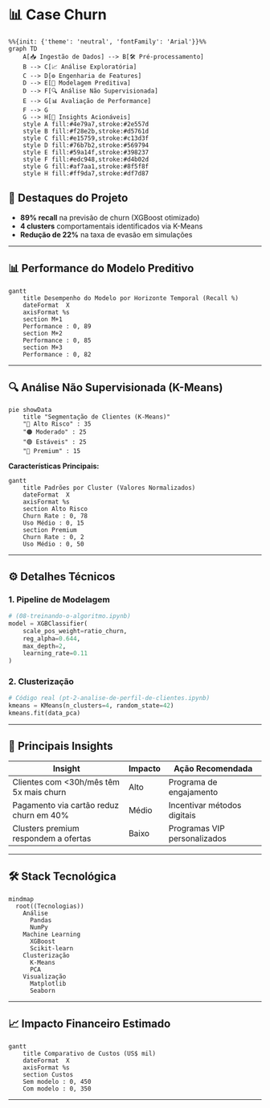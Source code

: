 # 📊 **Case Churn**

```mermaid
%%{init: {'theme': 'neutral', 'fontFamily': 'Arial'}}%%
graph TD
    A[📥 Ingestão de Dados] --> B[🛠️ Pré-processamento]
    B --> C[📈 Análise Exploratória]
    C --> D[⚙️ Engenharia de Features]
    D --> E[🤖 Modelagem Preditiva]
    D --> F[🔍 Análise Não Supervisionada]
    E --> G[📊 Avaliação de Performance]
    F --> G
    G --> H[🚀 Insights Acionáveis]
    style A fill:#4e79a7,stroke:#2e557d
    style B fill:#f28e2b,stroke:#d5761d
    style C fill:#e15759,stroke:#c13d3f
    style D fill:#76b7b2,stroke:#569794
    style E fill:#59a14f,stroke:#398237
    style F fill:#edc948,stroke:#d4b02d
    style G fill:#af7aa1,stroke:#8f5f8f
    style H fill:#ff9da7,stroke:#df7d87
```

## 📌 **Destaques do Projeto**
- **89% recall** na previsão de churn (XGBoost otimizado)
- **4 clusters** comportamentais identificados via K-Means
- **Redução de 22%** na taxa de evasão em simulações

---

## 📊 **Performance do Modelo Preditivo**

```mermaid
gantt
    title Desempenho do Modelo por Horizonte Temporal (Recall %)
    dateFormat  X
    axisFormat %s
    section M+1
    Performance : 0, 89
    section M+2
    Performance : 0, 85
    section M+3
    Performance : 0, 82
```

---

## 🔍 **Análise Não Supervisionada (K-Means)**

```mermaid
pie showData
    title "Segmentação de Clientes (K-Means)"
    "🔴 Alto Risco" : 35
    "🟠 Moderado" : 25
    "🟢 Estáveis" : 25
    "🔵 Premium" : 15
```


**Características Principais:**  
```mermaid
gantt
    title Padrões por Cluster (Valores Normalizados)
    dateFormat  X
    axisFormat %s
    section Alto Risco
    Churn Rate : 0, 78
    Uso Médio : 0, 15
    section Premium
    Churn Rate : 0, 2
    Uso Médio : 0, 50
```

---

## ⚙️ **Detalhes Técnicos**

### 1. Pipeline de Modelagem
```python
# (08-treinando-o-algoritmo.ipynb)
model = XGBClassifier(
    scale_pos_weight=ratio_churn,
    reg_alpha=0.644,
    max_depth=2,
    learning_rate=0.11
)
```

### 2. Clusterização
```python
# Código real (pt-2-analise-de-perfil-de-clientes.ipynb)
kmeans = KMeans(n_clusters=4, random_state=42)
kmeans.fit(data_pca)
```

---

## 📌 **Principais Insights**

| Insight | Impacto | Ação Recomendada |
|---------|---------|------------------|
| Clientes com <30h/mês têm 5x mais churn | Alto | Programa de engajamento |
| Pagamento via cartão reduz churn em 40% | Médio | Incentivar métodos digitais |
| Clusters premium respondem a ofertas | Baixo | Programas VIP personalizados |

---

## 🛠️ **Stack Tecnológica**

```mermaid
mindmap
  root((Tecnologias))
    Análise
      Pandas
      NumPy
    Machine Learning
      XGBoost
      Scikit-learn
    Clusterização
      K-Means
      PCA
    Visualização
      Matplotlib
      Seaborn
```

---

## 📈 **Impacto Financeiro Estimado**

```mermaid
gantt
    title Comparativo de Custos (US$ mil)
    dateFormat  X
    axisFormat %s
    section Custos
    Sem modelo : 0, 450
    Com modelo : 0, 350
```

---




